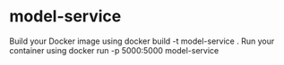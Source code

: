 # model-service

Build your Docker image using docker build -t model-service .
Run your container using docker run -p 5000:5000 model-service

